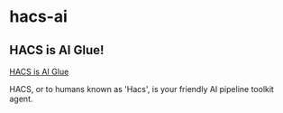# hacs-ai
## HACS is AI Glue!

[HACS is AI Glue](https://github.com/user-attachments/assets/4b681557-2e26-4947-bcb0-4dacbc9eb7d6)


HACS, or to humans known as 'Hacs', is your friendly AI pipeline toolkit agent. 
